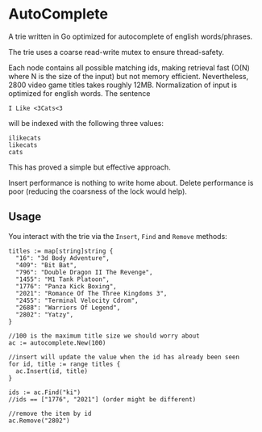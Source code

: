 # AutoComplete
A trie written in Go optimized for autocomplete of english words/phrases.

The trie uses a coarse read-write mutex to ensure thread-safety.

Each node contains all possible matching ids, making retrieval fast (O(N) where N is the size
of the input) but not memory efficient. Nevertheless, 2800 video game titles
takes roughly 12MB. Normalization of input is optimized for english words. The sentence

    I Like <3Cats<3

will be indexed with the following three values:

    ilikecats
    likecats
    cats

This has proved a simple but effective approach.

Insert performance is nothing to write home about. Delete performance is poor (reducing the coarsness of the lock would help).

## Usage
You interact with the trie via the `Insert`, `Find` and `Remove` methods:

    titles := map[string]string {
      "16": "3d Body Adventure",
      "409": "Bit Bat",
      "796": "Double Dragon II The Revenge",
      "1455": "M1 Tank Platoon",
      "1776": "Panza Kick Boxing",
      "2021": "Romance Of The Three Kingdoms 3",
      "2455": "Terminal Velocity Cdrom",
      "2688": "Warriors Of Legend",
      "2802": "Yatzy",
    }
    
    //100 is the maximum title size we should worry about
    ac := autocomplete.New(100)
    
    //insert will update the value when the id has already been seen
    for id, title := range titles {
      ac.Insert(id, title)
    }
    
    ids := ac.Find("ki")
    //ids == ["1776", "2021"] (order might be different)
    
    //remove the item by id
    ac.Remove("2802")
